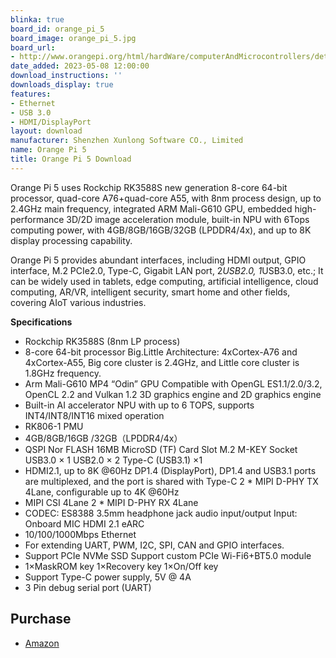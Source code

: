 ```yaml
---
blinka: true
board_id: orange_pi_5
board_image: orange_pi_5.jpg
board_url:
- http://www.orangepi.org/html/hardWare/computerAndMicrocontrollers/details/Orange-Pi-5.html
date_added: 2023-05-08 12:00:00
download_instructions: ''
downloads_display: true
features:
- Ethernet
- USB 3.0
- HDMI/DisplayPort
layout: download
manufacturer: Shenzhen Xunlong Software CO., Limited
name: Orange Pi 5
title: Orange Pi 5 Download
---
```


Orange Pi 5 uses Rockchip RK3588S new generation 8-core 64-bit processor, quad-core A76+quad-core A55, with 8nm process design, up to 2.4GHz main frequency, integrated ARM Mali-G610 GPU, embedded high-performance 3D/2D image acceleration module, built-in NPU with 6Tops computing power, with 4GB/8GB/16GB/32GB (LPDDR4/4x), and up to 8K display processing capability.

Orange Pi 5 provides abundant interfaces, including HDMI output, GPIO interface, M.2 PCIe2.0, Type-C, Gigabit LAN port, 2*USB2.0, 1*USB3.0, etc.; It can be widely used in tablets, edge computing, artificial intelligence, cloud computing, AR/VR, intelligent security, smart home and other fields, covering AIoT various industries.

**Specifications**
- Rockchip RK3588S (8nm LP process)
- 8-core 64-bit processor  Big.Little Architecture: 4xCortex-A76 and 4xCortex-A55, Big core cluster is 2.4GHz, and Little core cluster is 1.8GHz frequency.
- Arm Mali-G610 MP4 “Odin” GPU  Compatible with OpenGL ES1.1/2.0/3.2, OpenCL 2.2 and Vulkan 1.2  3D graphics engine and 2D graphics engine
- Built-in AI accelerator NPU with up to 6 TOPS, supports INT4/INT8/INT16 mixed operation
- RK806-1 PMU
- 4GB/8GB/16GB /32GB（LPDDR4/4x）
- QSPI Nor FLASH 16MB  MicroSD (TF) Card Slot  M.2 M-KEY Socket
  USB3.0 × 1 USB2.0 × 2 Type-C (USB3.1) ×1
- HDMI2.1, up to 8K @60Hz  DP1.4 (DisplayPort), DP1.4 and USB3.1 ports are multiplexed, and the port is shared with Type-C  2 * MIPI D-PHY TX 4Lane, configurable up to 4K @60Hz
- MIPI CSI 4Lane  2 * MIPI D-PHY RX 4Lane
- CODEC: ES8388  3.5mm headphone jack audio input/output  Input: Onboard MIC  HDMI 2.1 eARC
- 10/100/1000Mbps Ethernet
- For extending UART, PWM, I2C, SPI, CAN and GPIO interfaces.
- Support PCIe NVMe SSD Support custom PCIe Wi-Fi6+BT5.0 module
- 1×MaskROM key 1×Recovery key 1×On/Off key
- Support Type-C power supply, 5V @ 4A
- 3 Pin debug serial port (UART)

## Purchase
* [Amazon](https://amzn.to/3LLi7ql)
